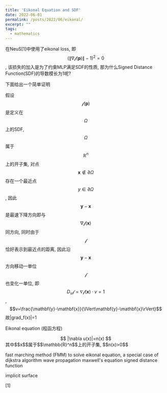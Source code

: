 ```yaml
---
title: 'Eikonal Equation and SDF'
date: 2022-06-01
permalink: /posts/2022/06/eikonal/
excerpt: ""
tags:
  - mathematics
---
```


在NeuS[1]中使用了eikonal loss, 即$$(\lVert\nabla\mathcal{f}(\mathbf{p})\rVert-1)^2=0$$, 该损失的加入是为了约束MLP满足SDF的性质, 那为什么Signed Distance Function(SDF)的导数模长为1呢?

下面给出一个简单证明

假设$$\mathcal{f}(\mathbf{p})$$是定义在$$\Omega$$上的SDF, $$\Omega$$属于$$\mathbb{R}^n$$上的开子集, 
对点$$\mathbf{x}\notin\partial\Omega$$存在一个最近点$$y\in\partial\Omega$$, 
因此$$\mathbf{y}-\mathbf{x}$$是最速下降方向即与$$\nabla\mathcal{f}(\mathbf{x})$$同方向, 
同时由于$$\mathcal{f}$$恰好表示到最近点的距离,
因此沿$$\mathbf{y}-\mathbf{x}$$方向移动一单位$$\mathcal{f}$$也变化一单位, 即$$D_v\mathcal{f}=\nabla\mathcal{f}(\mathbf{x})\cdot v=1$$, $$v=\frac{\mathbf{y}-\mathbf{x}}{\lVert\mathbf{y}-\mathbf{x}\rVert}$$
故|grad_f(x)|=1

Eikonal equation (程函方程) 
<center>$$ |\nabla u(x)|=n(x) $$</center>
其中$$x$$属于$$\mathbb{R}^n$$上的开子集, $$n(x)>0$$


fast marching method (FMM) to solve eikonal equation, a special case of dijkstra algorithm
wave propagation
maxwell's equation
signed distance function

implicit surface


[1] 